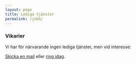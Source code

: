 ```yaml
---
layout: page
title: Lediga tjänster
permalink: /jobb/
---
```



### Vikarier

Vi har för närvarande ingen lediga tjänster, men vid interesse:

[Skicka en mail](mailto:jobb@bullret.se) eller [ring idag](tel:+46706071184).
